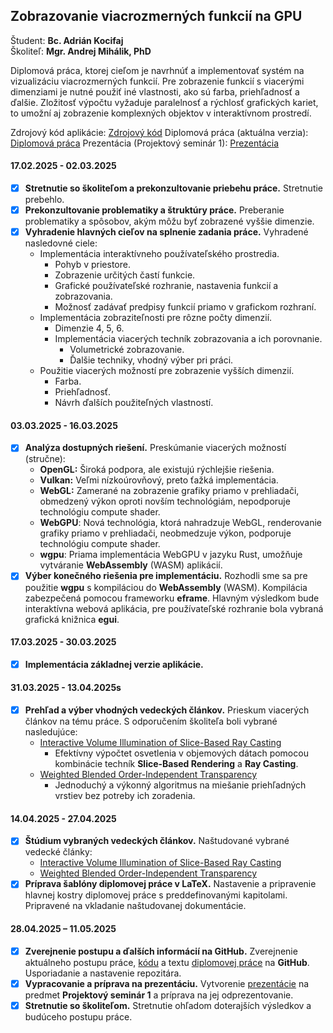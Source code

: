 ## Zobrazovanie viacrozmerných funkcií na GPU

Študent: **Bc. Adrián Kocifaj**  
Školiteľ: **Mgr. Andrej Mihálik, PhD**

Diplomová práca, ktorej cieľom je navrhnúť a implementovať systém na vizualizáciu viacrozmerných funkcií. Pre zobrazenie funkcií s viacerými dimenziami je nutné použiť iné vlastnosti, ako sú farba, priehľadnosť a ďalšie. Zložitosť výpočtu vyžaduje paralelnosť a rýchlosť grafických kariet, to umožní aj zobrazenie komplexných objektov v interaktívnom prostredí.

Zdrojový kód aplikácie: [Zdrojový kód](code/)
Diplomová práca (aktuálna verzia): [Diplomová práca](docs/master_thesis.pdf)
Prezentácia (Projektový seminár 1): [Prezentácia](docs/presentation.pdf)

#### **17.02.2025 - 02.03.2025**
- [x] **Stretnutie so školiteľom a prekonzultovanie priebehu práce.**
    Stretnutie prebehlo.
- [x] **Prekonzultovanie problematiky a štruktúry práce.**
    Preberanie problematiky a spôsobov, akým môžu byť zobrazené vyššie dimenzie.
- [x] **Vyhradenie hlavných cieľov na splnenie zadania práce.**
    Vyhradené nasledovné ciele:
    - Implementácia interaktívneho používateľského prostredia.
        - Pohyb v priestore.
        - Zobrazenie určitých častí funkcie.
        - Grafické používateľské rozhranie, nastavenia funkcií a zobrazovania.
        - Možnosť zadávať predpisy funkcií priamo v grafickom rozhraní.
    - Implementácia zobraziteľnosti pre rôzne počty dimenzií.
        - Dimenzie 4, 5, 6.
        - Implementácia viacerých techník zobrazovania a ich porovnanie.
            - Volumetrické zobrazovanie.
            - Ďalšie techniky, vhodný výber pri práci.
    - Použitie viacerých možností pre zobrazenie vyšších dimenzií.
        - Farba.
        - Priehľadnosť.
        - Návrh ďalších použiteľných vlastností.

#### **03.03.2025 - 16.03.2025**
- [x] **Analýza dostupných riešení.**
    Preskúmanie viacerých možností (stručne):
    - **OpenGL:** Široká podpora, ale existujú rýchlejšie riešenia.
    - **Vulkan:** Veľmi nízkoúrovňový, preto ťažká implementácia.
    - **WebGL:** Zamerané na zobrazenie grafiky priamo v prehliadači, obmedzený výkon oproti novším technológiám, nepodporuje technológiu compute shader.
    - **WebGPU**: Nová technológia, ktorá nahradzuje WebGL, renderovanie grafiky priamo v prehliadači, neobmedzuje výkon, podporuje technológiu compute shader.
    - **wgpu**: Priama implementácia WebGPU v jazyku Rust, umožňuje vytváranie **WebAssembly** (WASM) aplikácií.
- [x] **Výber konečného riešenia pre implementáciu.**
    Rozhodli sme sa pre použitie **wgpu** s kompiláciou do **WebAssembly** (WASM). Kompilácia zabezpečená pomocou frameworku **eframe**. Hlavným výsledkom bude interaktívna webová aplikácia, pre používateľské rozhranie bola vybraná grafická knižnica **egui**.

#### **17.03.2025 - 30.03.2025**
- [x] **Implementácia základnej verzie aplikácie.**

#### **31.03.2025 - 13.04.2025**s
- [x] **Prehľad a výber vhodných vedeckých článkov.**
    Prieskum viacerých článkov na tému práce.
    S odporučením školiteľa boli vybrané nasledujúce:
    - [Interactive Volume Illumination of Slice-Based Ray Casting](https://arxiv.org/abs/2008.06134)
        - Efektívny výpočtet osvetlenia v objemových dátach pomocou kombinácie techník **Slice-Based Rendering** a **Ray Casting**.
    - [Weighted Blended Order-Independent Transparency](https://jcgt.org/published/0002/02/09/)
        - Jednoduchý a výkonný algoritmus na miešanie priehľadných vrstiev bez potreby ich zoradenia.

#### **14.04.2025 - 27.04.2025**
- [x] **Štúdium vybraných vedeckých článkov.**
    Naštudované vybrané vedecké články:
    - [Interactive Volume Illumination of Slice-Based Ray Casting](https://arxiv.org/abs/2008.06134)
    - [Weighted Blended Order-Independent Transparency](https://jcgt.org/published/0002/02/09/)
- [x] **Príprava šablóny diplomovej práce v LaTeX.**
    Nastavenie a pripravenie hlavnej kostry diplomovej práce s preddefinovanými kapitolami. Pripravené na vkladanie naštudovanej dokumentácie.

#### **28.04.2025 – 11.05.2025**
- [x] **Zverejnenie postupu a ďalších informácií na GitHub.**
    Zverejnenie aktuálneho postupu práce, [kódu](code/) a textu [diplomovej práce](docs/master_thesis.pdf) na **GitHub**. Usporiadanie a nastavenie repozitára.
- [x] **Vypracovanie a príprava na prezentáciu.**
    Vytvorenie [prezentácie](docs/presentation.pdf) na predmet **Projektový seminár 1** a príprava na jej odprezentovanie.
- [x] **Stretnutie so školiteľom.**
    Stretnutie ohľadom doterajších výsledkov a budúceho postupu práce.

